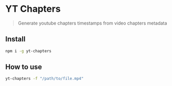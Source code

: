 # YT Chapters

> Generate youtube chapters timestamps from video chapters metadata

## Install

```bash
npm i -g yt-chapters
```

## How to use

```bash
yt-chapters -f "/path/to/file.mp4"
```
